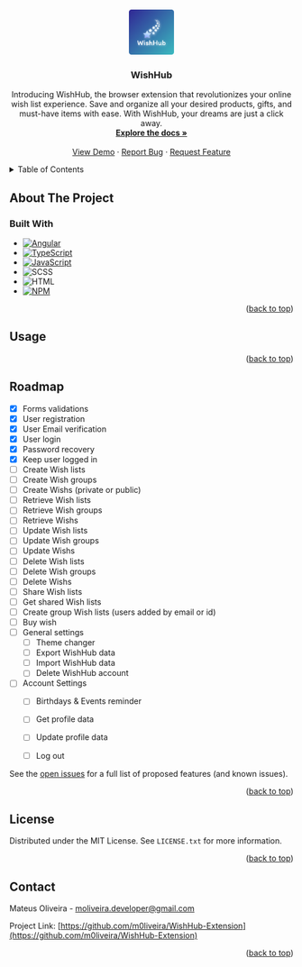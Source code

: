 <a name="readme-top"></a>

<!-- PROJECT LOGO -->
<br />
<div align="center">
  <a href="https://github.com/m0liveira/WishHub-Extension">
    <img src="WishHub-Extension/src/assets/logofull.png" alt="Logo" width="80" height="80">
  </a>

  <h3 align="center">WishHub</h3>

  <p align="center">
    Introducing WishHub, the browser extension that revolutionizes your online wish list experience. Save and organize all your desired products, gifts, and must-have items with ease. With WishHub, your dreams are just a click away.
    <br />
    <a href="https://github.com/m0liveira/WishHub-Extension"><strong>Explore the docs »</strong></a>
    <br />
    <br />
    <a href="">View Demo</a>
    ·
    <a href="https://github.com/m0liveira/WishHub-Extension/issues">Report Bug</a>
    ·
    <a href="https://github.com/m0liveira/WishHub-Extension/issues">Request Feature</a>
  </p>
</div>

<!-- TABLE OF CONTENTS -->
<details>
  <summary>Table of Contents</summary>
  <ol>
    <li>
      <a href="#about-the-project">About The Project</a>
      <ul>
        <li><a href="#built-with">Built With</a></li>
      </ul>
    </li>
    <li><a href="#usage">Usage</a></li>
    <li><a href="#roadmap">Roadmap</a></li>
    <li><a href="#license">License</a></li>
    <li><a href="#contact">Contact</a></li>
  </ol>
</details>

<!-- ABOUT THE PROJECT -->
## About The Project

### Built With

* [![Angular][Angular.io]][Angular-url]
* [![TypeScript][TypeScript.org]][TypeScript-url]
* [![JavaScript][JavaScript.org]][JavaScript-url]
* ![SCSS][SCSS.com]
* ![HTML][HTML.com]
* [![NPM][NPMjs.com]][NPM-url]

<p align="right">(<a href="#readme-top">back to top</a>)</p>

<!-- USAGE EXAMPLES -->
## Usage

<p align="right">(<a href="#readme-top">back to top</a>)</p>

<!-- ROADMAP -->
## Roadmap

- [x] Forms validations
- [x] User registration
- [x] User Email verification
- [x] User login
- [x] Password recovery
- [x] Keep user logged in
- [ ] Create Wish lists
- [ ] Create Wish groups
- [ ] Create Wishs (private or public)
- [ ] Retrieve Wish lists
- [ ] Retrieve Wish groups
- [ ] Retrieve Wishs
- [ ] Update Wish lists
- [ ] Update Wish groups
- [ ] Update Wishs
- [ ] Delete Wish lists
- [ ] Delete Wish groups
- [ ] Delete Wishs
- [ ] Share Wish lists
- [ ] Get shared Wish lists
- [ ] Create group Wish lists (users added by email or id)
- [ ] Buy wish
- [ ] General settings
    - [ ] Theme changer
    - [ ] Export WishHub data
    - [ ] Import WishHub data
    - [ ] Delete WishHub account
- [ ] Account Settings
    - [ ] Birthdays & Events reminder
    - [ ] Get profile data
    - [ ] Update profile data
    - [ ] Log out


See the [open issues](https://github.com/m0liveira/WishHub-Extension/issues) for a full list of proposed features (and known issues).

<p align="right">(<a href="#readme-top">back to top</a>)</p>

<!-- LICENSE -->
## License

Distributed under the MIT License. See `LICENSE.txt` for more information.

<p align="right">(<a href="#readme-top">back to top</a>)</p>

<!-- CONTACT -->
## Contact

Mateus Oliveira - moliveira.developer@gmail.com

Project Link: [https://github.com/m0liveira/WishHub-Extension](https://github.com/m0liveira/WishHub-Extension)

<p align="right">(<a href="#readme-top">back to top</a>)</p>

<!-- MARKDOWN LINKS & IMAGES -->
[Angular.io]: https://img.shields.io/badge/Angular-DD0031?style=for-the-badge&logo=angular&logoColor=white
[Angular-url]: https://angular.io/
[TypeScript.org]: https://img.shields.io/badge/typescript-%23007ACC.svg?style=for-the-badge&logo=typescript&logoColor=white
[TypeScript-url]: https://www.typescriptlang.org/
[JavaScript.org]: https://img.shields.io/badge/javascript-%23323330.svg?style=for-the-badge&logo=javascript&logoColor=%23F7DF1E
[JavaScript-url]: https://developer.mozilla.org/pt-BR/docs/Web/JavaScript
[SCSS.com]: https://img.shields.io/badge/SCSS-hotpink.svg?style=for-the-badge&logo=SASS&logoColor=white
[HTML.com]: https://img.shields.io/badge/html-%23E34F26.svg?style=for-the-badge&logo=html5&logoColor=white
[NPMjs.com]: https://img.shields.io/badge/NPM-%23CB3837.svg?style=for-the-badge&logo=npm&logoColor=white
[NPM-url]: https://www.npmjs.com/